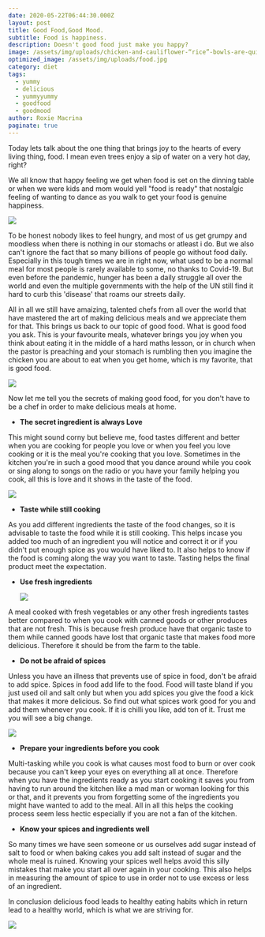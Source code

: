 ```yaml
---
date: 2020-05-22T06:44:30.000Z
layout: post
title: Good Food,Good Mood.
subtitle: Food is happiness.
description: Doesn't good food just make you happy?
image: /assets/img/uploads/chicken-and-cauliflower-“rice”-bowls-are-quick-and-perfect-for___-2-.jpg
optimized_image: /assets/img/uploads/food.jpg
category: diet
tags:
  - yummy
  - delicious
  - yummyyummy
  - goodfood
  - goodmood
author: Roxie Macrina
paginate: true
---
```

Today lets talk about the one thing that brings joy to the hearts of every living thing, food. I mean even trees enjoy a sip of water on a very hot day, right?

We all know that happy feeling we get when food is set on the dinning table or when we were kids and mom would yell "food is ready" that nostalgic feeling of wanting to dance as you walk to get your food is genuine happiness.

<!--StartFragment-->

![](https://i.pinimg.com/236x/97/d2/3a/97d23aae2b2918142fef43d03bfb3711.jpg)

<!--EndFragment-->

To be honest nobody likes to feel hungry, and most of us get grumpy and moodless when there is nothing in our stomachs or atleast i do. But we also can't ignore the fact that so many billions of people go without food daily. Especially in this tough times we are in right now, what used to be a normal meal for most people is rarely available to some, no thanks to Covid-19. But even before the pandemic, hunger has been a daily struggle all over the world and even the multiple governments with the help of the UN still find it hard to curb this 'disease' that roams our streets daily.

All in all we still have amaizing, talented chefs from all over the world that have mastered the art of making delicious meals and we appreciate them for that. This brings us back to our topic of good food. What is good food you ask. This is your favourite meals, whatever brings you joy when you think about eating it in the middle of a hard maths lesson, or in church when the pastor is preaching and your stomach is rumbling then you imagine the chicken you are about to eat when you get home, which is my favorite, that is good food.

<!--StartFragment-->

![](https://i.pinimg.com/236x/07/20/d4/0720d4557697e7527e409e3704624975.jpg)

<!--EndFragment-->

Now let me tell you the secrets of making good food, for you don't have to be a chef in order to make delicious meals at home.

* **The secret ingredient is always Love**

This might sound corny but believe me, food tastes different and better when you are cooking for people you love or when you feel you love cooking or it is the meal you're cooking that you love. Sometimes in the kitchen you're in such a good mood that you dance around while you cook or sing along to songs on the radio or you have your family helping you cook, all this is love and it shows in the taste of the food.

<!--StartFragment-->

![](https://i.pinimg.com/236x/a5/43/22/a54322a5aafcb945a161312108b031c3.jpg)

<!--EndFragment-->

* **Taste while still cooking**

As you add different ingredients the taste of the food changes, so it is advisable to taste the food while it is still cooking. This helps incase you added too much of an ingredient you will notice and correct it or if you didn't put enough spice as you would have liked to. It also helps to know if the food is coming along the way you want to taste. Tasting helps the final product meet the expectation.

* **Use fresh ingredients**

  ![](https://i.pinimg.com/236x/66/4c/90/664c90156db023ac049b54fa56041975.jpg)

A meal cooked with fresh vegetables or any other fresh ingredients tastes better compared to when you cook with canned goods or other produces that are not fresh. This is because fresh produce have that organic taste to them while canned goods have lost that organic taste that makes food more delicious. Therefore it should be from the farm to the table.

* **Do not be afraid of spices**

Unless you have an illness that prevents use of spice in food, don't be afraid to add spice. Spices in food add life to the food. Food will taste bland if you just used oil and salt only but when you add spices you give the food a kick that makes it more delicious. So find out what spices work good for you and add them whenever you cook. If it is chilli you like, add ton of it. Trust me you will see a big change.

<!--StartFragment-->

![](https://i.pinimg.com/236x/cc/8c/17/cc8c1713b85bd1ca67e08c1ccfadbab4.jpg)

<!--EndFragment-->

* **Prepare your ingredients before you cook**

Multi-tasking while you cook is what causes most food to burn or over cook because you can't keep your eyes on everything all at once. Therefore when you have the ingredients ready as you start cooking it saves you from having to run around the kitchen like a mad man or woman looking for this or that, and it prevents you from forgetting some of the ingredients you might have wanted to add to the meal. All in all this helps the cooking process seem less hectic especially if you are not a fan of the kitchen. 

* **Know your spices and ingredients well**

So many times we have seen someone or us ourselves add sugar instead of salt to food or when baking cakes you add salt instead of sugar and the whole meal is ruined. Knowing your spices well helps avoid this silly mistakes that make you start all over again in your cooking. This also helps in measuring the amount of spice to use in order not to use excess or less of an ingredient.

In conclusion delicious food leads to healthy eating habits which in return lead to a healthy world, which is what we are striving for.

<!--StartFragment-->

![](https://i.pinimg.com/236x/20/d9/17/20d917b75bb3829f4793b4864fca0ff3.jpg)

<!--EndFragment-->